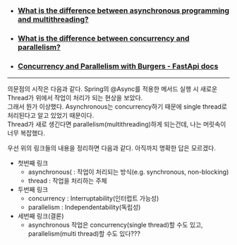 * ### [What is the difference between asynchronous programming and multithreading?](https://stackoverflow.com/questions/34680985/what-is-the-difference-between-asynchronous-programming-and-multithreading)
* ### [What is the difference between concurrency and parallelism?](https://stackoverflow.com/questions/1050222/what-is-the-difference-between-concurrency-and-parallelism)
* ### [Concurrency and Parallelism with Burgers - FastApi docs](https://fastapi.tiangolo.com/async/#concurrency-and-burgers)
--------------------------------  

의문점의 시작은 다음과 같다. Spring의 @Async를 적용한 메서드 실행 시 새로운 Thread가 위에서 작업이 처리가 되는 현상을 보았다.    
그래서 뭔가 이상했다. Asynchronous는 concurrency하기 때문에 single thread로 처리된다고 알고 있었기 때문이다.   
Thread가 새로 생긴다면 parallelism(multithreading)하게 되는건데, 나는 머릿속이 너무 복잡했다.       

우선 위의 링크들의 내용을 정리하면 다음과 같다. 아직까지 명확한 답은 모르겠다.   
* 첫번째 링크
  * asynchronous( : 작업이 처리되는 방식(e.g. synchronous, non-blocking)   
  * thread : 작업을 처리하는 주체
* 두번째 링크
  * concurrency : Interruptability(인터럽트 가능성)
  * parallelism : Independentability(독립성)
* 세번째 링크(결론)
  * asynchronous 작업은 concurrency(single thread)할 수도 있고, parallelism(multi thread)할 수도 있다???
